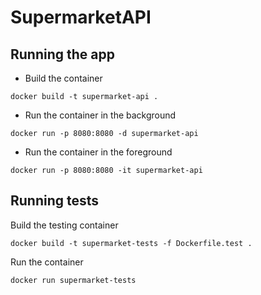 # SupermarketAPI

## Running the app

- Build the container
```
docker build -t supermarket-api .
```
- Run the container in the background
```
docker run -p 8080:8080 -d supermarket-api
```
- Run the container in the foreground
```
docker run -p 8080:8080 -it supermarket-api
```

## Running tests
Build the testing container
```
docker build -t supermarket-tests -f Dockerfile.test .
```
Run the container
```
docker run supermarket-tests
```
